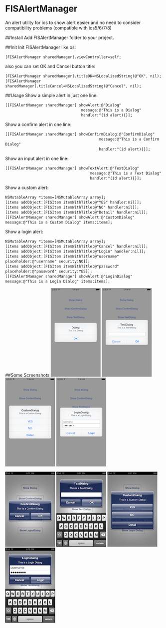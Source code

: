 FISAlertManager
===============

An alert utility for ios to show alert easier and no need to consider compatibility problems (compatible with ios5/6/7/8)

##Install
Add FISAlertManager folder to your project.

##Init
Init FISAlertManager like os:

    [FISAlertManager sharedManager].viewController=self;

also you can set OK and Cancel button title:

    [FISAlertManager sharedManager].titleOK=NSLocalizedString(@"OK", nil);
    [FISAlertManager sharedManager].titleCancel=NSLocalizedString(@"Cancel", nil);

##Usage
Show a simple alert in just one line:

    [[FISAlertManager sharedManager] showAlert:@"Dialog" 
                                      message:@"This is a Dialog" 
                                      handler:^(id alert){}];

Show a confirm alert in one line:

    [[FISAlertManager sharedManager] showConfirmDialog:@"ConfirmDialog" 
                                              message:@"This is a Confirm Dialog" 
                                              handler:^(id alert){}];

Show an input alert in one line:

    [[FISAlertManager sharedManager] showTextAlert:@"TextDialog" 
                                          message:@"This is a Text Dialog" 
                                          handler:^(id alert){}];

Show a custom alert:

    NSMutableArray *items=[NSMutableArray array];
    [items addObject:[FISItem itemWithTitle:@"YES" handler:nil]];
    [items addObject:[FISItem itemWithTitle:@"NO" handler:nil]];
    [items addObject:[FISItem itemWithTitle:@"Detail" handler:nil]];
    [[FISAlertManager sharedManager] showAlert:@"CustomDialog" message:@"This is a Custom Dialog" items:items];

Show a login alert:

    NSMutableArray *items=[NSMutableArray array];
    [items addObject:[FISItem itemWithTitle:@"Cancel" handler:nil]];
    [items addObject:[FISItem itemWithTitle:@"Login" handler:nil]];
    [items addObject:[FISItem itemWithTitle:@"username" placeholder:@"username" security:NO]];
    [items addObject:[FISItem itemWithTitle:@"password" placeholder:@"password" security:YES]];
    [[FISAlertManager sharedManager] showAlert:@"LoginDialog" message:@"This is a Login Dialog" items:items];

##Some Screenshots
![ios8_1](Screenshots/ios8_1.png)
![ios8_3](Screenshots/ios8_3.png)
![ios8_4](Screenshots/ios8_4.png)
![ios8_5](Screenshots/ios8_5.png)

![ios6_2](Screenshots/ios6_2.jpg)
![ios6_3](Screenshots/ios6_3.jpg)
![ios6_4](Screenshots/ios6_4.jpg)
![ios6_5](Screenshots/ios6_5.jpg)

